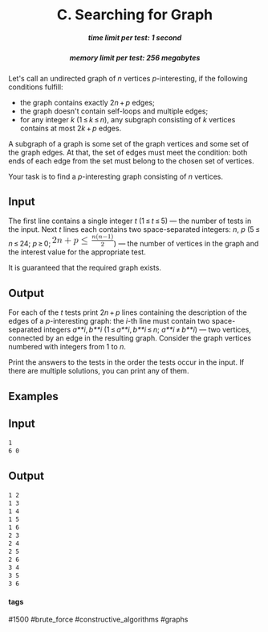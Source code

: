 <h1 style='text-align: center;'> C. Searching for Graph</h1>

<h5 style='text-align: center;'>time limit per test: 1 second</h5>
<h5 style='text-align: center;'>memory limit per test: 256 megabytes</h5>

Let's call an undirected graph of *n* vertices *p*-interesting, if the following conditions fulfill: 

* the graph contains exactly 2*n* + *p* edges;
* the graph doesn't contain self-loops and multiple edges;
* for any integer *k* (1 ≤ *k* ≤ *n*), any subgraph consisting of *k* vertices contains at most 2*k* + *p* edges.

A subgraph of a graph is some set of the graph vertices and some set of the graph edges. At that, the set of edges must meet the condition: both ends of each edge from the set must belong to the chosen set of vertices. 

Your task is to find a *p*-interesting graph consisting of *n* vertices.

## Input

The first line contains a single integer *t* (1 ≤ *t* ≤ 5) — the number of tests in the input. Next *t* lines each contains two space-separated integers: *n*, *p* (5 ≤ *n* ≤ 24; *p* ≥ 0; ![](images/cb77925daa60ed3fa4319d6dab40a46c2e1f67c9.png)) — the number of vertices in the graph and the interest value for the appropriate test. 

It is guaranteed that the required graph exists.

## Output

For each of the *t* tests print 2*n* + *p* lines containing the description of the edges of a *p*-interesting graph: the *i*-th line must contain two space-separated integers *a**i*, *b**i* (1 ≤ *a**i*, *b**i* ≤ *n*; *a**i* ≠ *b**i*) — two vertices, connected by an edge in the resulting graph. Consider the graph vertices numbered with integers from 1 to *n*. 

Print the answers to the tests in the order the tests occur in the input. If there are multiple solutions, you can print any of them.

## Examples

## Input


```
1  
6 0  

```
## Output


```
1 2  
1 3  
1 4  
1 5  
1 6  
2 3  
2 4  
2 5  
2 6  
3 4  
3 5  
3 6  

```


#### tags 

#1500 #brute_force #constructive_algorithms #graphs 
